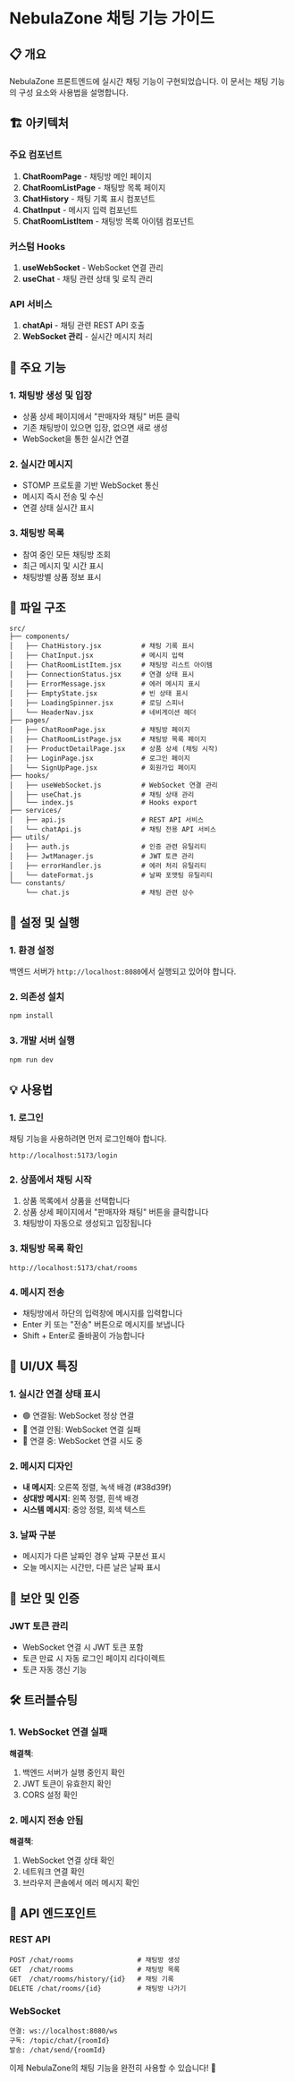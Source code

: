 # NebulaZone 채팅 기능 가이드

## 📋 개요

NebulaZone 프론트엔드에 실시간 채팅 기능이 구현되었습니다. 이 문서는 채팅 기능의 구성 요소와 사용법을 설명합니다.

## 🏗️ 아키텍처

### 주요 컴포넌트

1. **ChatRoomPage** - 채팅방 메인 페이지
2. **ChatRoomListPage** - 채팅방 목록 페이지  
3. **ChatHistory** - 채팅 기록 표시 컴포넌트
4. **ChatInput** - 메시지 입력 컴포넌트
5. **ChatRoomListItem** - 채팅방 목록 아이템 컴포넌트

### 커스텀 Hooks

1. **useWebSocket** - WebSocket 연결 관리
2. **useChat** - 채팅 관련 상태 및 로직 관리

### API 서비스

1. **chatApi** - 채팅 관련 REST API 호출
2. **WebSocket 관리** - 실시간 메시지 처리

## 🚀 주요 기능

### 1. 채팅방 생성 및 입장
- 상품 상세 페이지에서 "판매자와 채팅" 버튼 클릭
- 기존 채팅방이 있으면 입장, 없으면 새로 생성
- WebSocket을 통한 실시간 연결

### 2. 실시간 메시지
- STOMP 프로토콜 기반 WebSocket 통신
- 메시지 즉시 전송 및 수신
- 연결 상태 실시간 표시

### 3. 채팅방 목록
- 참여 중인 모든 채팅방 조회
- 최근 메시지 및 시간 표시
- 채팅방별 상품 정보 표시

## 📁 파일 구조

```
src/
├── components/
│   ├── ChatHistory.jsx          # 채팅 기록 표시
│   ├── ChatInput.jsx            # 메시지 입력
│   ├── ChatRoomListItem.jsx     # 채팅방 리스트 아이템
│   ├── ConnectionStatus.jsx     # 연결 상태 표시
│   ├── ErrorMessage.jsx         # 에러 메시지 표시
│   ├── EmptyState.jsx           # 빈 상태 표시
│   ├── LoadingSpinner.jsx       # 로딩 스피너
│   └── HeaderNav.jsx            # 네비게이션 헤더
├── pages/
│   ├── ChatRoomPage.jsx         # 채팅방 페이지
│   ├── ChatRoomListPage.jsx     # 채팅방 목록 페이지
│   ├── ProductDetailPage.jsx    # 상품 상세 (채팅 시작)
│   ├── LoginPage.jsx            # 로그인 페이지
│   └── SignUpPage.jsx           # 회원가입 페이지
├── hooks/
│   ├── useWebSocket.js          # WebSocket 연결 관리
│   ├── useChat.js               # 채팅 상태 관리
│   └── index.js                 # Hooks export
├── services/
│   ├── api.js                   # REST API 서비스
│   └── chatApi.js               # 채팅 전용 API 서비스
├── utils/
│   ├── auth.js                  # 인증 관련 유틸리티
│   ├── JwtManager.js            # JWT 토큰 관리
│   ├── errorHandler.js          # 에러 처리 유틸리티
│   └── dateFormat.js            # 날짜 포맷팅 유틸리티
└── constants/
    └── chat.js                  # 채팅 관련 상수
```

## 🔧 설정 및 실행

### 1. 환경 설정
백엔드 서버가 `http://localhost:8080`에서 실행되고 있어야 합니다.

### 2. 의존성 설치
```bash
npm install
```

### 3. 개발 서버 실행
```bash
npm run dev
```

## 💡 사용법

### 1. 로그인
채팅 기능을 사용하려면 먼저 로그인해야 합니다.
```
http://localhost:5173/login
```

### 2. 상품에서 채팅 시작
1. 상품 목록에서 상품을 선택합니다
2. 상품 상세 페이지에서 "판매자와 채팅" 버튼을 클릭합니다
3. 채팅방이 자동으로 생성되고 입장됩니다

### 3. 채팅방 목록 확인
```
http://localhost:5173/chat/rooms
```

### 4. 메시지 전송
- 채팅방에서 하단의 입력창에 메시지를 입력합니다
- Enter 키 또는 "전송" 버튼으로 메시지를 보냅니다
- Shift + Enter로 줄바꿈이 가능합니다

## 🎨 UI/UX 특징

### 1. 실시간 연결 상태 표시
- 🟢 연결됨: WebSocket 정상 연결
- 🔴 연결 안됨: WebSocket 연결 실패
- 🔄 연결 중: WebSocket 연결 시도 중

### 2. 메시지 디자인
- **내 메시지**: 오른쪽 정렬, 녹색 배경 (#38d39f)
- **상대방 메시지**: 왼쪽 정렬, 흰색 배경
- **시스템 메시지**: 중앙 정렬, 회색 텍스트

### 3. 날짜 구분
- 메시지가 다른 날짜인 경우 날짜 구분선 표시
- 오늘 메시지는 시간만, 다른 날은 날짜 표시

## 🔐 보안 및 인증

### JWT 토큰 관리
- WebSocket 연결 시 JWT 토큰 포함
- 토큰 만료 시 자동 로그인 페이지 리다이렉트
- 토큰 자동 갱신 기능

## 🛠️ 트러블슈팅

### 1. WebSocket 연결 실패
**해결책**:
1. 백엔드 서버가 실행 중인지 확인
2. JWT 토큰이 유효한지 확인
3. CORS 설정 확인

### 2. 메시지 전송 안됨
**해결책**:
1. WebSocket 연결 상태 확인
2. 네트워크 연결 확인
3. 브라우저 콘솔에서 에러 메시지 확인

## 📝 API 엔드포인트

### REST API
```
POST /chat/rooms                # 채팅방 생성
GET  /chat/rooms                # 채팅방 목록
GET  /chat/rooms/history/{id}   # 채팅 기록
DELETE /chat/rooms/{id}         # 채팅방 나가기
```

### WebSocket
```
연결: ws://localhost:8080/ws
구독: /topic/chat/{roomId}
발송: /chat/send/{roomId}
```

이제 NebulaZone의 채팅 기능을 완전히 사용할 수 있습니다! 🎉

